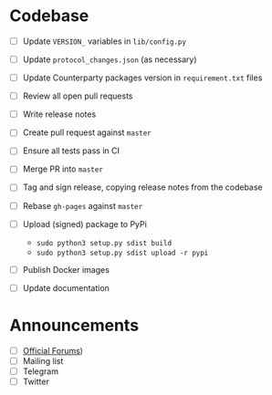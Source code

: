 # Codebase
- [ ] Update `VERSION_` variables in `lib/config.py`
- [ ] Update `protocol_changes.json` (as necessary)
- [ ] Update Counterparty packages version in `requirement.txt` files
- [ ] Review all open pull requests
- [ ] Write release notes
- [ ] Create pull request against `master`
- [ ] Ensure all tests pass in CI
- [ ] Merge PR into `master`
- [ ] Tag and sign release, copying release notes from the codebase
- [ ] Rebase `gh-pages` against `master`
- [ ] Upload (signed) package to PyPi
	* `sudo python3 setup.py sdist build`
	* `sudo python3 setup.py sdist upload -r pypi`
- [ ] Publish Docker images
- [ ] Update documentation


# Announcements

- [ ] [Official Forums](https://forums.counterparty.io/t/new-version-announcements-counterparty-and-counterpartyd/363))
- [ ] Mailing list
- [ ] Telegram
- [ ] Twitter
